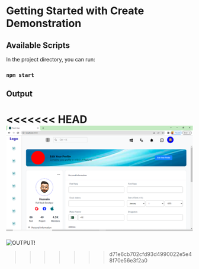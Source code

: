 # Getting Started with Create Demonstration
 
## Available Scripts

In the project directory, you can run:

### `npm start`

## Output

<<<<<<< HEAD
![OUTPUT!](/output.png)
=======
![OUTPUT!](/images/output.png)
>>>>>>> d71e6cb702cfd93d4990022e5e48f70e56e3f2a0
